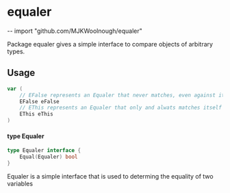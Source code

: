 # equaler
--
    import "github.com/MJKWoolnough/equaler"

Package equaler gives a simple interface to compare objects of arbitrary types.

## Usage

```go
var (
	// EFalse represents an Equaler that never matches, even against itself
	EFalse eFalse
	// EThis represents an Equaler that only and alwats matches itself
	EThis eThis
)
```

#### type Equaler

```go
type Equaler interface {
	Equal(Equaler) bool
}
```

Equaler is a simple interface that is used to determing the equality of two
variables
